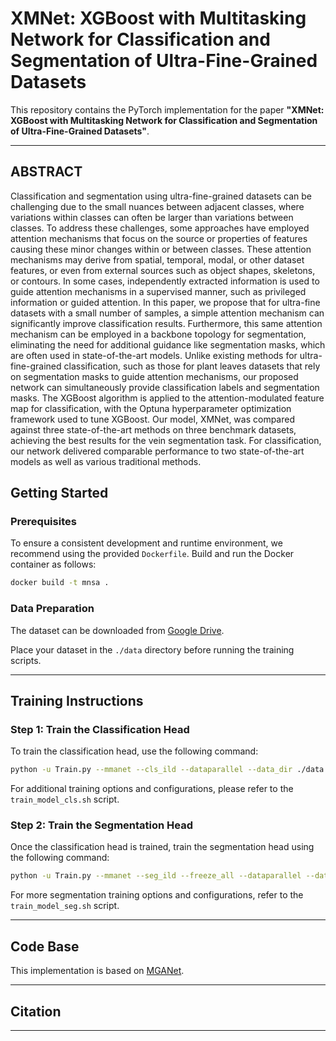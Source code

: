 # XMNet: XGBoost with Multitasking Network for Classification and Segmentation of Ultra-Fine-Grained Datasets

This repository contains the PyTorch implementation for the paper **"XMNet: XGBoost with Multitasking Network for
Classification and Segmentation of
Ultra-Fine-Grained Datasets"**.


---

## ABSTRACT
Classification and segmentation using ultra-fine-grained datasets can be challenging due to the small nuances between adjacent classes, where variations within classes can often be larger than variations between classes. To address these challenges, some approaches have employed attention mechanisms that focus on the source or properties of features causing these minor changes within or between classes. These attention mechanisms may derive from spatial, temporal, modal, or other dataset features, or even from external sources such as object shapes, skeletons, or contours. In some cases, independently extracted information is used to guide attention mechanisms in a supervised manner, such as privileged information or guided attention. In this paper, we propose that for ultra-fine datasets with a small number of samples, a simple attention mechanism can significantly improve classification results. Furthermore, this same attention mechanism can be employed in a backbone topology for segmentation, eliminating the need for additional guidance like segmentation masks, which are often used in state-of-the-art models. Unlike existing methods for ultra-fine-grained classification, such as those for plant leaves datasets that rely on segmentation masks to guide attention mechanisms, our proposed network can simultaneously provide classification labels and segmentation masks. The XGBoost algorithm is applied to the attention-modulated feature map for classification, with the Optuna hyperparameter optimization framework used to tune XGBoost. Our model, XMNet, was compared against three state-of-the-art methods on three benchmark datasets, achieving the best results for the vein segmentation task. For classification, our network delivered comparable performance to two state-of-the-art models as well as various traditional methods.



## Getting Started

### Prerequisites
To ensure a consistent development and runtime environment, we recommend using the provided `Dockerfile`. Build and run the Docker container as follows:
```bash
docker build -t mnsa .
```

### Data Preparation
The dataset can be downloaded from [Google Drive](https://drive.google.com/drive/u/2/folders/10QKsb3v__qpHuMqM96EA40M_M2DeYXN3).

Place your dataset in the `./data` directory before running the training scripts. 

---

## Training Instructions

### Step 1: Train the Classification Head
To train the classification head, use the following command:
```bash
python -u Train.py --mmanet --cls_ild --dataparallel --data_dir ./data --backbone_class 'densenet161'
```

For additional training options and configurations, please refer to the `train_model_cls.sh` script.

### Step 2: Train the Segmentation Head
Once the classification head is trained, train the segmentation head using the following command:
```bash
python -u Train.py --mmanet --seg_ild --freeze_all --dataparallel --data_dir ./data --backbone_class 'densenet161' --model_path best_model.pth --unet --transfer_to 0.250
```

For more segmentation training options and configurations, refer to the `train_model_seg.sh` script.

---

## Code Base
This implementation is based on [MGANet](https://github.com/Markin-Wang/MGANet). 

---


## Citation


---


